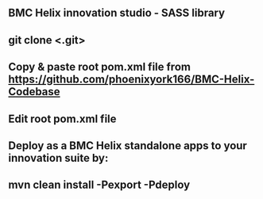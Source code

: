 ## BMC Helix innovation studio - SASS library
## git clone <.git>
## Copy & paste root pom.xml file from https://github.com/phoenixyork166/BMC-Helix-Codebase
## Edit root pom.xml file
## Deploy as a BMC Helix standalone apps to your innovation suite by:
## mvn clean install -Pexport -Pdeploy
